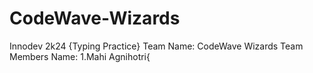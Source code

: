 # CodeWave-Wizards
Innodev 2k24
{Typing Practice}
Team Name: CodeWave Wizards
Team Members Name:
1.Mahi Agnihotri{

